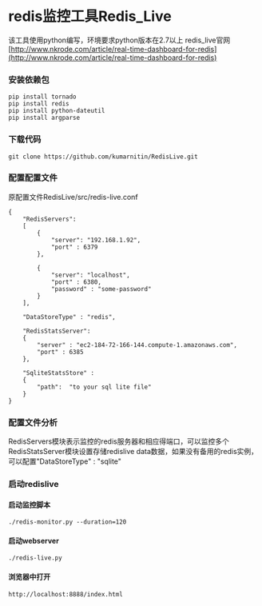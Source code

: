 # redis监控工具Redis_Live
该工具使用python编写，环境要求python版本在2.7以上
redis_live官网 [http://www.nkrode.com/article/real-time-dashboard-for-redis](http://www.nkrode.com/article/real-time-dashboard-for-redis)
### 安装依赖包
```
pip install tornado
pip install redis
pip install python-dateutil
pip install argparse
```
### 下载代码
	git clone https://github.com/kumarnitin/RedisLive.git

### 配置配置文件
原配置文件RedisLive/src/redis-live.conf

```
{
	"RedisServers":
	[
		{
  			"server": "192.168.1.92",
  			"port" : 6379
		},

		{
  			"server": "localhost",
  			"port" : 6380,
  			"password" : "some-password"
		}
	],

	"DataStoreType" : "redis",

	"RedisStatsServer":
	{
		"server" : "ec2-184-72-166-144.compute-1.amazonaws.com",
		"port" : 6385
	},

	"SqliteStatsStore" :
	{
		"path":  "to your sql lite file"
	}
}
```
### 配置文件分析
RedisServers模块表示监控的redis服务器和相应得端口，可以监控多个
RedisStatsServer模块设置存储redislive data数据，如果没有备用的redis实例，可以配置"DataStoreType" : "sqlite"

### 启动redislive
#### 启动监控脚本	
	./redis-monitor.py --duration=120

#### 启动webserver
	./redis-live.py
#### 浏览器中打开
	http://localhost:8888/index.html
